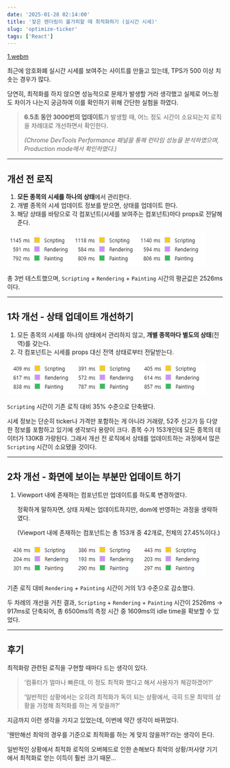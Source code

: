 ```yaml
---
date: '2025-01-28 02:14:00'
title: '잦은 렌더링이 불가피할 때 최적화하기 (실시간 시세)'
slug: 'optimize-ticker'
tags: ['React']
---
```


[1.webm](1.webm)

최근에 암호화폐 실시간 시세를 보여주는 사이트를 만들고 있는데, TPS가 500 이상 치솟는 경우가 많다.

당연히, 최적화를 하지 않으면 성능적으로 문제가 발생할 거라 생각했고 실제로 어느정도 차이가 나는지 궁금하여 이를 확인하기 위해 간단한 실험을 하였다.

> **6.5초 동안 3000번의 업데이트**가 발생할 때, 어느 정도 시간이 소요되는지 로직을 차례대로 개선하면서 확인한다.
>
> _(Chrome DevTools Performance 패널을 통해 런타임 성능을 분석하였으며, Production mode에서 확인하였다.)_

---

## 개선 전 로직

1. **모든 종목의 시세를 하나의 상태**에서 관리한다.
2. 개별 종목의 시세 업데이트 정보를 받으면, 상태를 업데이트 한다.
3. 해당 상태를 바탕으로 각 컴포넌트(시세를 보여주는 컴포넌트)마다 props로 전달해준다.

![image.png](image.png)

총 3번 테스트했으며, `Scripting` + `Rendering` + `Painting` 시간의 평균값은 2526ms이다.

---

## 1차 개선 - 상태 업데이트 개선하기

1. 모든 종목의 시세를 하나의 상태에서 관리하지 않고, **개별 종목마다 별도의 상태**(전역)를 갖는다.
2. 각 컴포넌트는 시세를 props 대신 전역 상태로부터 전달받는다.

![image.png](image1.png)

`Scripting` 시간이 기존 로직 대비 35% 수준으로 단축됐다.

시세 정보는 단순히 ticker나 가격만 포함하는 게 아니라 거래량, 52주 신고가 등 다양한 정보를 포함하고 있기에 생각보다 용량이 크다. 종목 수가 153개인데 모든 종목의 데이터가 130KB 가량된다. 그래서 개선 전 로직에서 상태를 업데이트하는 과정에서 많은 `Scripting` 시간이 소요됐을 것이다.

---

## 2차 개선 - 화면에 보이는 부분만 업데이트 하기

1. Viewport 내에 존재하는 컴포넌트만 업데이트를 하도록 변경하였다.

   정확하게 말하자면, 상태 자체는 업데이트하지만, dom에 반영하는 과정을 생략하였다.

   (Viewport 내에 존재하는 컴포넌트는 총 153개 중 42개로, 전체의 27.45%이다.)

![image.png](image2.png)

기존 로직 대비 `Rendering` + `Painting` 시간이 거의 1/3 수준으로 감소했다.

두 차례의 개선을 거친 결과, `Scripting` + `Rendering` + `Painting` 시간이 2526ms → 917ms로 단축되어, 총 6500ms의 측정 시간 중 1609ms의 idle time을 확보할 수 있었다.

---

## 후기

최적화랑 관련된 로직을 구현할 때마다 드는 생각이 있다.

> ‘컴퓨터가 얼마나 빠른데, 이 정도 최적화 했다고 해서 사용자가 체감하겠어?'
>
> ‘일반적인 상황에서는 오히려 최적화가 독이 되는 상황에서, 극히 드문 최악의 상황을 가정해 최적화를 하는 게 맞을까?’

지금까지 이런 생각을 가지고 있었는데, 이번에 약간 생각이 바뀌었다.

'웬만해선 최악의 경우를 기준으로 최적화를 하는 게 맞지 않을까?'라는 생각이 든다.

일반적인 상황에서 최적화 로직의 오버헤드로 인한 손해보다 최악의 상황/저사양 기기에서 최적화로 얻는 이득이 훨씬 크기 때문…
